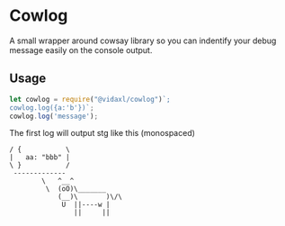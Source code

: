 # Cowlog

A small wrapper around cowsay library so you can indentify your debug message easily on the console output.

## Usage
```javascript
let cowlog = require("@vidaxl/cowlog")`;
cowlog.log({a:'b'})`;
cowlog.log('message');
````
The first log will output stg like this (monospaced) 

```
/ {           \
|   aa: "bbb" |
\ }           /
 -------------
        \   ^__^
         \  (oO)\_______
            (__)\       )\/\
             U  ||----w |
                ||     ||
```